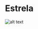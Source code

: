 # Estrela
![alt text](https://github.com/VLNohai/EstrelaShare/blob/master/325430839_545891344175069_3413471180857746357_n.png?raw=true)
